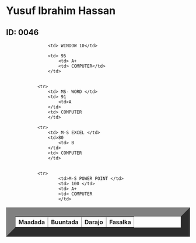 
<html>
    <title> Natiijo</title>
    <head>
        <link rel="stylesheet" href="table.css"/>
        <body>  
            <h1> Yusuf Ibrahim Hassan</h1>
            <h2> ID: 0046</h2>
            <table border="25">
                <tr>
                    <th>Maadada </th>
                    <th>Buuntada</th>
                    <th>Darajo</th>
                    <th>Fasalka</th>
                </tr>
                
                    <td> WINDOW 10</td>
                   
                    <td> 95 
                        <td> A+
                        <td> COMPUTER</td>
                    </td>
           
            
                <tr>
                    <td> MS- WORD </td>
                    <td> 91 
                        <td>A
                    </td>
                    <td> COMPUTER
                    </td>
          
                <tr>   
                    <td> M-S EXCEL </td>
                    <td>80 
                        <td> B
                    </td>
                    <td> COMPUTER
                    </td>
        
               
                <tr>
                        <td>M-S POWER POINT </td>
                        <td> 100 </td>
                        <td> A+
                        <td> COMPUTER
                        </td>
               
                  
                   
